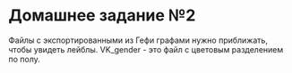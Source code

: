 # Домашнее задание №2 
Файлы с экспортированными из Гефи графами нужно приближать, чтобы увидеть лейблы. 
VK_gender - это файл с цветовым разделением по полу.
